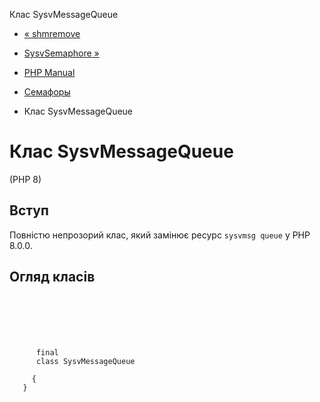 Клас SysvMessageQueue

-   [« shmremove](function.shm-remove.html)
    
-   [SysvSemaphore »](class.sysvsemaphore.html)
    
-   [PHP Manual](index.html)
    
-   [Семафоры](book.sem.html)
    
-   Клас SysvMessageQueue
    

# Клас SysvMessageQueue

(PHP 8)

## Вступ

Повністю непрозорий клас, який замінює ресурс `sysvmsg queue` у PHP 8.0.0.

## Огляд класів

```synopsis

     
    

    
     
      final
      class SysvMessageQueue
     
     {
   }
```